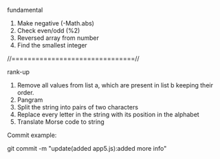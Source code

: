 fundamental
1. Make negative (-Math.abs)
2. Check even/odd (%2)
3. Reversed array from number
4. Find the smallest integer

//===============================//

rank-up
1. Remove all values from list a, which are present in list b keeping their order.
2. Pangram
3. Split the string into pairs of two characters
4. Replace every letter in the string with its position in the alphabet
5. Translate Morse code to string

Commit example: 

git commit -m "update(added app5.js):added more info"